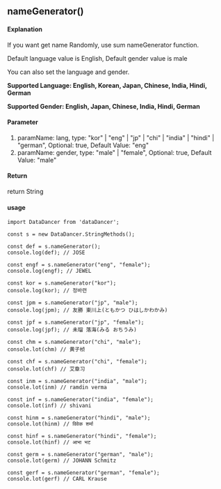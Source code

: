 ## nameGenerator()

#### Explanation

If you want get name Randomly, use sum nameGenerator function.

Default language value is English, Default gender value is male

You can also set the language and gender.

**Supported Language: English, Korean, Japan, Chinese, India, Hindi, German**

**Supported Gender: English, Japan, Chinese, India, Hindi, German**

#### Parameter

1. paramName: lang,  type: "kor" | "eng" | "jp" | "chi" | "india" | "hindi" | "german", Optional: true, Default Value: "eng"
2. paramName: gender, type: "male" | "female", Optional: true, Default Value: "male"

#### Return

return String

#### usage

```
import DataDancer from 'dataDancer';

const s = new DataDancer.StringMethods();

const def = s.nameGenerator();
console.log(def); // JOSE

const engf = s.nameGenerator("eng", "female");
console.log(engf); // JEWEL

const kor = s.nameGenerator("kor");
console.log(kor); // 정바련

const jpm = s.nameGenerator("jp", "male");
console.log(jpm); // 友勝 東川上(ともかつ ひはしかわかみ)

const jpf = s.nameGenerator("jp", "female");
console.log(jpf); // 未瑠 落海(みる おちうみ)

const chm = s.nameGenerator("chi", "male");
console.lot(chm) // 黄子桢

const chf = s.nameGenerator("chi", "female");
console.lot(chf) // 艾章习

const inm = s.nameGenerator("india", "male");
console.lot(inm) // ramdin verma

const inf = s.nameGenerator("india", "female");
console.lot(inf) // shivani

const hinm = s.nameGenerator("hindi", "male");
console.lot(hinm) // विवेक शर्मा

const hinf = s.nameGenerator("hindi", "female");
console.lot(hinf) // आभा भट

const germ = s.nameGenerator("german", "male");
console.lot(germ) // JOHANN Schmitz

const gerf = s.nameGenerator("german", "female");
console.lot(gerf) // CARL Krause


```